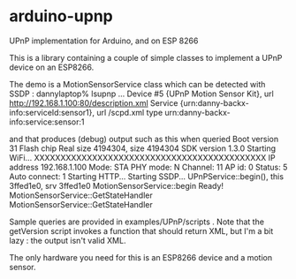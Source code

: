 # arduino-upnp
UPnP implementation for Arduino, and on ESP 8266

This is a library containing a couple of simple classes to implement a UPnP device on an ESP8266.

The demo is a MotionSensorService class which can be detected with SSDP :
  dannylaptop% lsupnp
  ...
  Device #5 {UPnP Motion Sensor Kit}, url http://192.168.1.100:80/description.xml
    Service {urn:danny-backx-info:serviceId:sensor1}, url /scpd.xml
            type urn:danny-backx-info:service:sensor:1

and that produces (debug) output such as this when queried
  Boot version 31
  Flash chip Real size 4194304, size 4194304
  SDK version 1.3.0
  Starting WiFi... XXXXXXXXXXXXXXXXXXXXXXXXXXXXXXXXXXXXXXXXXXXX IP address 192.168.1.100
  Mode: STA
  PHY mode: N
  Channel: 11
  AP id: 0
  Status: 5
  Auto connect: 1
  Starting HTTP...
  Starting SSDP...
  UPnPService::begin(), this 3ffed1e0, srv 3ffed1e0
  MotionSensorService::begin
  Ready!
  MotionSensorService::GetStateHandler
  MotionSensorService::GetStateHandler

Sample queries are provided in examples/UPnP/scripts . Note that the getVersion script invokes a function that should return XML, but I'm a bit lazy : the output isn't valid XML.

The only hardware you need for this is an ESP8266 device and a motion sensor.
